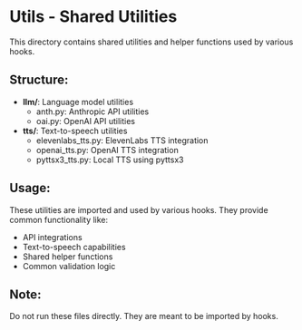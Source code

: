 # Utils - Shared Utilities

This directory contains shared utilities and helper functions used by various hooks.

## Structure:

- **llm/**: Language model utilities
  - anth.py: Anthropic API utilities
  - oai.py: OpenAI API utilities
- **tts/**: Text-to-speech utilities
  - elevenlabs_tts.py: ElevenLabs TTS integration
  - openai_tts.py: OpenAI TTS integration
  - pyttsx3_tts.py: Local TTS using pyttsx3

## Usage:

These utilities are imported and used by various hooks. They provide common functionality like:

- API integrations
- Text-to-speech capabilities
- Shared helper functions
- Common validation logic

## Note:

Do not run these files directly. They are meant to be imported by hooks.
